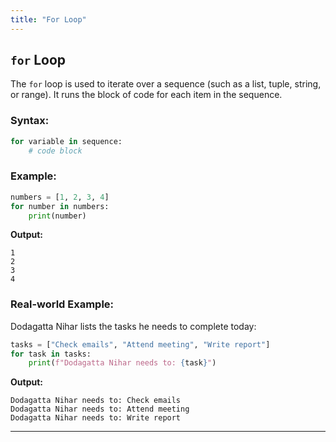 ```yaml
---
title: "For Loop"
---
```


## `for` Loop

The `for` loop is used to iterate over a sequence (such as a list, tuple, string, or range). It runs the block of code for each item in the sequence.

### Syntax:
```python
for variable in sequence:
    # code block
```

### Example:
```python
numbers = [1, 2, 3, 4]
for number in numbers:
    print(number)
```

**Output:**
```
1
2
3
4
```

### Real-world Example:
Dodagatta Nihar lists the tasks he needs to complete today:
```python
tasks = ["Check emails", "Attend meeting", "Write report"]
for task in tasks:
    print(f"Dodagatta Nihar needs to: {task}")
```

**Output:**
```
Dodagatta Nihar needs to: Check emails
Dodagatta Nihar needs to: Attend meeting
Dodagatta Nihar needs to: Write report
```

---